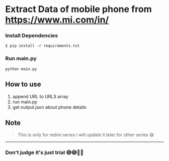 # Extract Data of mobile phone from https://www.mi.com/in/


### Install Dependencies
```
$ pip install -r requirements.txt
```

### Run main.py

```
python main.py
```

## How to use 

1.  append URL to URLS array
2.  run main.py 
3. get output.json about phone details


## Note 
> This is only for redmi series i will update it later for other series 😅
---


### Don't judge it's just trial 😅😅👨‍💻
